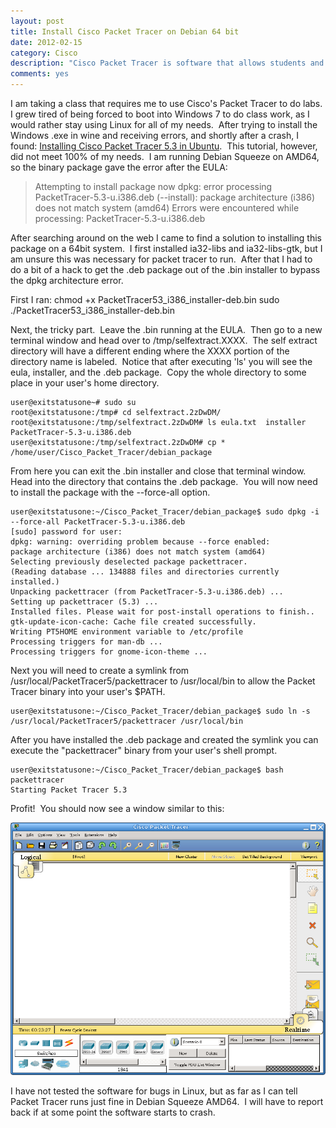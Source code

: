 ```yaml
---
layout: post
title: Install Cisco Packet Tracer on Debian 64 bit
date: 2012-02-15
category: Cisco
description: "Cisco Packet Tracer is software that allows students and professionals to create a virtual environment of Cisco network devices on a variety of networks.  This article discusses the process of installing Cisco Packet Tracer within a 64 bit Debian Linux System."
comments: yes
---
```


I am taking a class that requires me to use Cisco's Packet Tracer to do labs.  I grew tired of being forced to boot into Windows 7 to do class work, as I would rather stay using Linux for all of my needs.  After trying to install the Windows .exe in wine and receiving errors, and shortly after a crash, I found: [Installing Cisco Packet Tracer 5.3 in Ubuntu](http://www.ubuntubuzz.com/2011/05/installing-and-running-cisco-packet.html).  This tutorial, however, did not meet 100% of my needs.  I am running Debian Squeeze on AMD64, so the binary package gave the error after the EULA:

> Attempting to install package now
> dpkg: error processing PacketTracer-5.3-u.i386.deb (--install):
> package architecture (i386) does not match system (amd64)
> Errors were encountered while processing:
> PacketTracer-5.3-u.i386.deb

After searching around on the web I came to find a solution to installing this package on a 64bit system.  I first installed ia32-libs and ia32-libs-gtk, but I am unsure this was necessary for packet tracer to run.  After that I had to do a bit of a hack to get the .deb package out of the .bin installer to bypass the dpkg architecture error.

First I ran:
    chmod +x PacketTracer53_i386_installer-deb.bin
    sudo ./PacketTracer53_i386_installer-deb.bin

Next, the tricky part.  Leave the .bin running at the EULA.  Then go to a new terminal window and head over to /tmp/selfextract.XXXX.  The self extract directory will have a different ending where the XXXX portion of the directory name is labeled.  Notice that after executing 'ls' you will see the eula, installer, and the .deb package.  Copy the whole directory to some place in your user's home directory.

    user@exitstatusone~# sudo su
    root@exitstatusone:/tmp# cd selfextract.2zDwDM/
    root@exitstatusone:/tmp/selfextract.2zDwDM# ls eula.txt  installer  PacketTracer-5.3-u.i386.deb
    user@exitstatusone:/tmp/selfextract.2zDwDM# cp * /home/user/Cisco_Packet_Tracer/debian_package

From here you can exit the .bin installer and close that terminal window.  Head into the directory that contains the .deb package.  You will now need to install the package with the --force-all option.

    user@exitstatusone:~/Cisco_Packet_Tracer/debian_package$ sudo dpkg -i --force-all PacketTracer-5.3-u.i386.deb
    [sudo] password for user:
    dpkg: warning: overriding problem because --force enabled:
    package architecture (i386) does not match system (amd64)
    Selecting previously deselected package packettracer.
    (Reading database ... 134888 files and directories currently installed.)
    Unpacking packettracer (from PacketTracer-5.3-u.i386.deb) ...
    Setting up packettracer (5.3) ...
    Installed files. Please wait for post-install operations to finish..
    gtk-update-icon-cache: Cache file created successfully.
    Writing PT5HOME environment variable to /etc/profile
    Processing triggers for man-db ...
    Processing triggers for gnome-icon-theme ...


Next you will need to create a symlink from /usr/local/PacketTracer5/packettracer to /usr/local/bin to allow the Packet Tracer binary into your user's $PATH.

    user@exitstatusone:~/Cisco_Packet_Tracer/debian_package$ sudo ln -s /usr/local/PacketTracer5/packettracer /usr/local/bin

After you have installed the .deb package and created the symlink you can execute the "packettracer" binary from your user's shell prompt.

    user@exitstatusone:~/Cisco_Packet_Tracer/debian_package$ bash packettracer
    Starting Packet Tracer 5.3

Profit!  You should now see a window similar to this:

![Alt text](/assets/posts/Screenshot-Cisco-Packet-Tracer.png)

I have not tested the software for bugs in Linux, but as far as I can tell Packet Tracer runs just fine in Debian Squeeze AMD64.  I will have to report back if at some point the software starts to crash.
